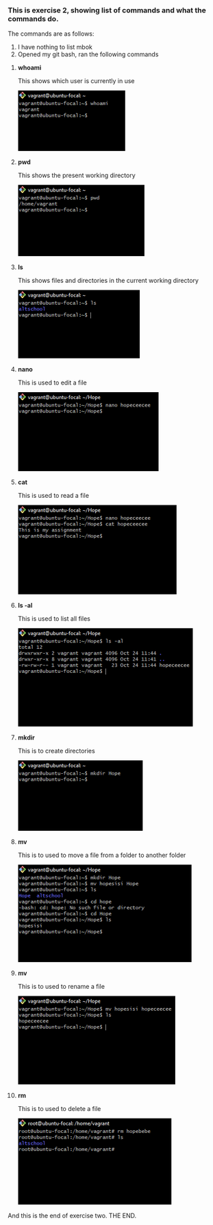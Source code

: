 ### This is exercise 2, showing list of commands and what the commands do.
The commands are as follows:
<ol>
    <li> I have nothing to list mbok </li>
    <li> Opened my git bash, ran the following commands </li>
</ol>

<ol> 
<li> <b>whoami</b>
<p> This shows which user is currently in use </p> </li>

![whoami](../images/e2whoami.png "whoami screenshot") 


<li> <b>pwd</b>
<p> This shows the present working directory </p> </li>

![pwd](../images/e2pwd.png "pwd screenshot") 


<li> <b>ls</b>
<p> This shows files and directories in the current working directory </p> </li>

![ls](../images/e2ls.png "ls")


<li> <b>nano</b>
<p> This is used to edit a file </p> </li>

![nano](../images/e2editfile.png "nano")


<li> <b>cat</b>
<p> This is used to read a file </p> </li>

![cat](../images/e2catlist.png "cat")


<li> <b>ls -al</b>
<p> This is used to list all files </p> </li>

![lsal](../images/e2lsal.png "lsal")


<li> <b>mkdir</b>
<p> This is to create directories </p> </li>

![lsal](../images/e2mkdir.png "lsal")

<li> <b>mv</b>
<p> This is to used to move a file from a folder to another folder </p> </li>

![mvfile](../images/e2mvfile.png "mvfile")


<li> <b>mv</b>
<p> This is to used to rename a file </p> </li>

![mvfile](../images/e2rename.png "mvfile")


<li> <b>rm</b>
<p> This is to used to delete a file </p> </li>

![mvfile](../images/e2rm.png "mvfile")
</ol>


<p> And this is the end of exercise two. THE END. </p>